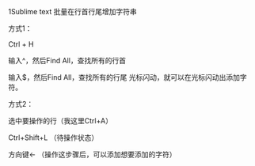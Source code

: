 1Sublime text 批量在行首行尾增加字符串

方式1：

Ctrl + H 

输入^，然后Find All，查找所有的行首 

输入$，然后Find All，查找所有的行尾 光标闪动，就可以在光标闪动出添加字符。

方式2：

选中要操作的行（我这里Ctrl+A） 

Ctrl+Shift+L （待操作状态） 

方向键←   （操作这步骤后，可以添加想要添加的字符）